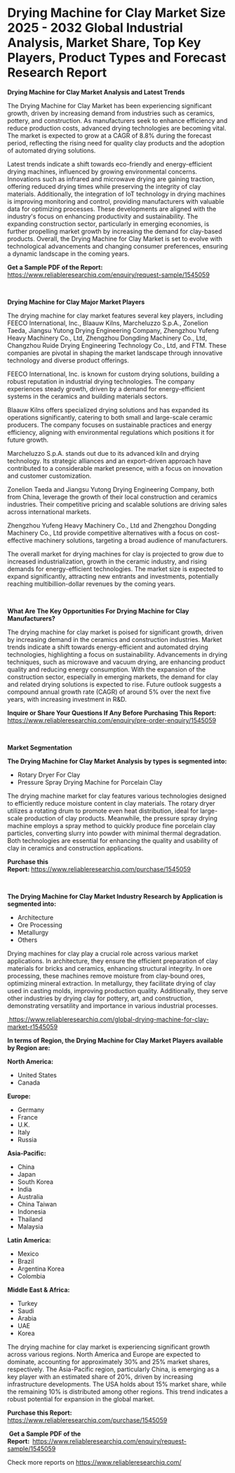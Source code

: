 <p><h1>Drying Machine for Clay Market Size 2025 - 2032 Global Industrial Analysis, Market Share, Top Key Players, Product Types and Forecast Research Report</h1></p><p><strong>Drying Machine for Clay Market Analysis and Latest Trends</strong></p>
<p><p>The Drying Machine for Clay Market has been experiencing significant growth, driven by increasing demand from industries such as ceramics, pottery, and construction. As manufacturers seek to enhance efficiency and reduce production costs, advanced drying technologies are becoming vital. The market is expected to grow at a CAGR of 8.8% during the forecast period, reflecting the rising need for quality clay products and the adoption of automated drying solutions.</p><p>Latest trends indicate a shift towards eco-friendly and energy-efficient drying machines, influenced by growing environmental concerns. Innovations such as infrared and microwave drying are gaining traction, offering reduced drying times while preserving the integrity of clay materials. Additionally, the integration of IoT technology in drying machines is improving monitoring and control, providing manufacturers with valuable data for optimizing processes. These developments are aligned with the industry's focus on enhancing productivity and sustainability. The expanding construction sector, particularly in emerging economies, is further propelling market growth by increasing the demand for clay-based products. Overall, the Drying Machine for Clay Market is set to evolve with technological advancements and changing consumer preferences, ensuring a dynamic landscape in the coming years.</p></p>
<p><strong>Get a Sample PDF of the Report:&nbsp;</strong> <a href="https://www.reliableresearchiq.com/enquiry/request-sample/1545059?utm_campaign=1900&utm_medium=2&utm_source=Github&utm_content=ia&utm_term=27022025&utm_id=drying-machine-for-clay">https://www.reliableresearchiq.com/enquiry/request-sample/1545059</a></p>
<p>&nbsp;</p>
<p><strong>Drying Machine for Clay Major Market Players</strong></p>
<p><p>The drying machine for clay market features several key players, including FEECO International, Inc., Blaauw Kilns, Marcheluzzo S.p.A., Zonelion Taeda, Jiangsu Yutong Drying Engineering Company, Zhengzhou Yufeng Heavy Machinery Co., Ltd, Zhengzhou Dongding Machinery Co., Ltd, Changzhou Ruide Drying Engineering Technology Co., Ltd, and FTM. These companies are pivotal in shaping the market landscape through innovative technology and diverse product offerings.</p><p>FEECO International, Inc. is known for custom drying solutions, building a robust reputation in industrial drying technologies. The company experiences steady growth, driven by a demand for energy-efficient systems in the ceramics and building materials sectors.</p><p>Blaauw Kilns offers specialized drying solutions and has expanded its operations significantly, catering to both small and large-scale ceramic producers. The company focuses on sustainable practices and energy efficiency, aligning with environmental regulations which positions it for future growth.</p><p>Marcheluzzo S.p.A. stands out due to its advanced kiln and drying technology. Its strategic alliances and an export-driven approach have contributed to a considerable market presence, with a focus on innovation and customer customization.</p><p>Zonelion Taeda and Jiangsu Yutong Drying Engineering Company, both from China, leverage the growth of their local construction and ceramics industries. Their competitive pricing and scalable solutions are driving sales across international markets.</p><p>Zhengzhou Yufeng Heavy Machinery Co., Ltd and Zhengzhou Dongding Machinery Co., Ltd provide competitive alternatives with a focus on cost-effective machinery solutions, targeting a broad audience of manufacturers.</p><p>The overall market for drying machines for clay is projected to grow due to increased industrialization, growth in the ceramic industry, and rising demands for energy-efficient technologies. The market size is expected to expand significantly, attracting new entrants and investments, potentially reaching multibillion-dollar revenues by the coming years.</p></p>
<p>&nbsp;</p>
<p><strong>What Are The Key Opportunities For Drying Machine for Clay Manufacturers?</strong></p>
<p><p>The drying machine for clay market is poised for significant growth, driven by increasing demand in the ceramics and construction industries. Market trends indicate a shift towards energy-efficient and automated drying technologies, highlighting a focus on sustainability. Advancements in drying techniques, such as microwave and vacuum drying, are enhancing product quality and reducing energy consumption. With the expansion of the construction sector, especially in emerging markets, the demand for clay and related drying solutions is expected to rise. Future outlook suggests a compound annual growth rate (CAGR) of around 5% over the next five years, with increasing investment in R&D.</p></p>
<p><strong>Inquire or Share Your Questions If Any Before Purchasing This Report:</strong> <a href="https://www.reliableresearchiq.com/enquiry/pre-order-enquiry/1545059?utm_campaign=1900&utm_medium=2&utm_source=Github&utm_content=ia&utm_term=27022025&utm_id=drying-machine-for-clay">https://www.reliableresearchiq.com/enquiry/pre-order-enquiry/1545059</a></p>
<p>&nbsp;</p>
<p><strong>Market Segmentation</strong></p>
<p><strong>The Drying Machine for Clay Market Analysis by types is segmented into:</strong></p>
<p><ul><li>Rotary Dryer For Clay</li><li>Pressure Spray Drying Machine for Porcelain Clay</li></ul></p>
<p><p>The drying machine market for clay features various technologies designed to efficiently reduce moisture content in clay materials. The rotary dryer utilizes a rotating drum to promote even heat distribution, ideal for large-scale production of clay products. Meanwhile, the pressure spray drying machine employs a spray method to quickly produce fine porcelain clay particles, converting slurry into powder with minimal thermal degradation. Both technologies are essential for enhancing the quality and usability of clay in ceramics and construction applications.</p></p>
<p><strong>Purchase this Report:&nbsp;</strong><a href="https://www.reliableresearchiq.com/purchase/1545059?utm_campaign=1900&utm_medium=2&utm_source=Github&utm_content=ia&utm_term=27022025&utm_id=drying-machine-for-clay">https://www.reliableresearchiq.com/purchase/1545059</a></p>
<p>&nbsp;</p>
<p><strong>The Drying Machine for Clay Market Industry Research by Application is segmented into:</strong></p>
<p><ul><li>Architecture</li><li>Ore Processing</li><li>Metallurgy</li><li>Others</li></ul></p>
<p><p>Drying machines for clay play a crucial role across various market applications. In architecture, they ensure the efficient preparation of clay materials for bricks and ceramics, enhancing structural integrity. In ore processing, these machines remove moisture from clay-bound ores, optimizing mineral extraction. In metallurgy, they facilitate drying of clay used in casting molds, improving production quality. Additionally, they serve other industries by drying clay for pottery, art, and construction, demonstrating versatility and importance in various industrial processes.</p></p>
<p><a href="https://www.reliableresearchiq.com/global-drying-machine-for-clay-market-r1545059?utm_campaign=1900&utm_medium=2&utm_source=Github&utm_content=ia&utm_term=27022025&utm_id=drying-machine-for-clay">&nbsp;https://www.reliableresearchiq.com/global-drying-machine-for-clay-market-r1545059</a></p>
<p><strong>In terms of Region, the Drying Machine for Clay Market Players available by Region are:</strong></p>
<p>
    <p> <strong> North America: </strong>
        <ul>
            <li>United States</li>
            <li>Canada</li>
        </ul>
        </p> 
    <p> <strong> Europe: </strong>
        <ul>
            <li>Germany</li>
            <li>France</li>
            <li>U.K.</li>
            <li>Italy</li>
            <li>Russia</li>
        </ul>
        </p> 
    <p> <strong> Asia-Pacific: </strong>
        <ul>
            <li>China</li>
            <li>Japan</li>
            <li>South Korea</li>
            <li>India</li>
            <li>Australia</li>
            <li>China Taiwan</li>
            <li>Indonesia</li>
            <li>Thailand</li>
            <li>Malaysia</li>
        </ul>
        </p> 
    <p> <strong> Latin America: </strong>
        <ul>
            <li>Mexico</li>
            <li>Brazil</li>
            <li>Argentina Korea</li>
            <li>Colombia</li>
        </ul>
        </p> 
    <p> <strong> Middle East & Africa: </strong>
        <ul>
            <li>Turkey</li>
            <li>Saudi</li>
            <li>Arabia</li>
            <li>UAE</li>
            <li>Korea</li>
        </ul>
    </p>
    </p>
<p><p>The drying machine for clay market is experiencing significant growth across various regions. North America and Europe are expected to dominate, accounting for approximately 30% and 25% market shares, respectively. The Asia-Pacific region, particularly China, is emerging as a key player with an estimated share of 20%, driven by increasing infrastructure developments. The USA holds about 15% market share, while the remaining 10% is distributed among other regions. This trend indicates a robust potential for expansion in the global market.</p></p>
<p><strong>Purchase this Report: </strong><a href="https://www.reliableresearchiq.com/purchase/1545059?utm_campaign=1900&utm_medium=2&utm_source=Github&utm_content=ia&utm_term=27022025&utm_id=drying-machine-for-clay">https://www.reliableresearchiq.com/purchase/1545059</a></p>
<p>&nbsp;<strong>Get a Sample PDF of the Report:&nbsp;&nbsp;</strong><a href="https://www.reliableresearchiq.com/enquiry/request-sample/1545059?utm_campaign=1900&utm_medium=2&utm_source=Github&utm_content=ia&utm_term=27022025&utm_id=drying-machine-for-clay">https://www.reliableresearchiq.com/enquiry/request-sample/1545059</a></p>
<p><strong></strong></p>
<p>Check more reports on <a href="https://www.reliableresearchiq.com/?utm_campaign=1900&utm_medium=2&utm_source=Github&utm_content=ia&utm_term=27022025&utm_id=drying-machine-for-clay">https://www.reliableresearchiq.com/</a></p>